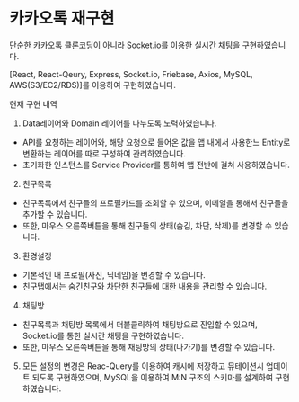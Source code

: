 # 카카오톡 재구현

단순한 카카오톡 클론코딩이 아니라 Socket.io를 이용한 실시간 채팅을 구현하였습니다.

[React, React-Qeury, Express, Socket.io, Friebase, Axios, MySQL, AWS(S3/EC2/RDS)]를 이용하여 구현하였습니다.

현재 구현 내역

1. Data레이어와 Domain 레이어를 나누도록 노력하였습니다.

- API를 요청하는 레이어와, 해당 요청으로 들어온 값을 앱 내에서 사용한느 Entity로 변환하는 레이어를 따로 구성하여 관리하였습니다.
- 초기화한 인스턴스를 Service Provider를 통하여 앱 전반에 걸쳐 사용하였습니다.

2. 친구목록

- 친구목록에서 친구들의 프로필카드를 조회할 수 있으며, 이메일을 통해서 친구들을 추가할 수 있습니다.
- 또한, 마우스 오른쪽버튼을 통해 친구들의 상태(숨김, 차단, 삭제)를 변경할 수 있습니다.

3. 환경설정

- 기본적인 내 프로필(사진, 닉네임)을 변경할 수 있습니다.
- 친구탭에서는 숨긴친구와 차단한 친구들에 대한 내용을 관리할 수 있습니다.

4. 채팅방

- 친구목록과 채팅방 목록에서 더블클릭하여 채팅방으로 진입할 수 있으며, Socket.io를 통한 실시간 채팅을 구현하였습니다.
- 또한, 마우스 오른쪽버튼을 통해 채팅방의 상태(나가기)를 변경할 수 있습니다.

5. 모든 설정의 변경은 Reac-Query를 이용하여 캐시에 저장하고 뮤테이션시 업데이트 되도록 구현하였으며, MySQL을 이용하여 M:N 구조의 스키마를 설계하여 구현하였습니다.
